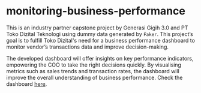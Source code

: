 # monitoring-business-performance

This is an industry partner capstone project by Generasi Gigih 3.0 and PT Toko Dizital Teknologi using dummy data generated by `Faker`. This project’s goal is to fulfill Toko Dizital's need for a business performance dashboard to monitor vendor’s transactions data and improve decision-making.

The developed dashboard will offer insights on key performance indicators, empowering the COO to take the right decisions quickly. By visualising metrics such as sales trends and transaction rates, the dashboard will improve the overall understanding of business performance. 
Check the dashboard  [here]([www.google.com](https://lookerstudio.google.com/reporting/69cf01da-3641-44f4-b5d5-f3d2cb9b076d/page/zRniD)https://lookerstudio.google.com/reporting/69cf01da-3641-44f4-b5d5-f3d2cb9b076d/page/zRniD).
